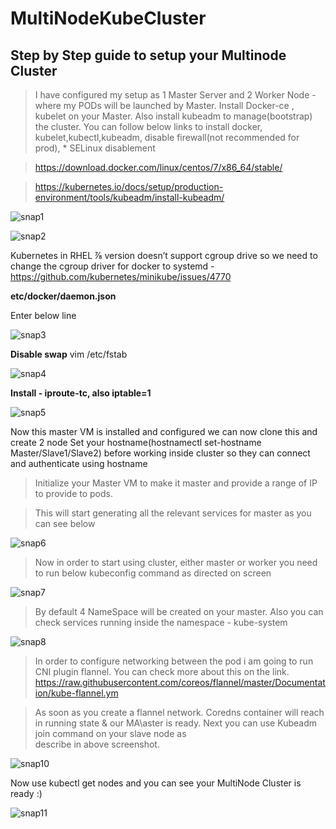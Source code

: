 # MultiNodeKubeCluster
## Step by Step guide to setup your Multinode Cluster 


> I have configured my setup as 1 Master Server and 2 Worker Node - where my PODs will be launched by Master. Install Docker-ce , kubelet on your Master. 
> Also install kubeadm to manage(bootstrap) the cluster. You can follow below links to install docker, kubelet,kubectl,kubeadm, disable firewall(not recommended for prod),      * SELinux disablement

> https://download.docker.com/linux/centos/7/x86_64/stable/

> https://kubernetes.io/docs/setup/production-environment/tools/kubeadm/install-kubeadm/

![snap1](https://user-images.githubusercontent.com/51450944/87507779-fb514980-c63b-11ea-85b9-f238374617ce.PNG)

![snap2](https://user-images.githubusercontent.com/51450944/87507780-fb514980-c63b-11ea-8ef9-7cabada50bf0.PNG)




Kubernetes in RHEL ⅞ version doesn’t support cgroup drive so we need to change the cgroup driver for docker to systemd - https://github.com/kubernetes/minikube/issues/4770

**etc/docker/daemon.json**

Enter below line

![snap3](https://user-images.githubusercontent.com/51450944/87507782-fb514980-c63b-11ea-9659-d5bdb4ffd060.PNG)

**Disable swap** 
vim /etc/fstab

![snap4](https://user-images.githubusercontent.com/51450944/87507783-fbe9e000-c63b-11ea-8a3d-6260693367a0.PNG)

**Install - iproute-tc, also iptable=1**

![snap5](https://user-images.githubusercontent.com/51450944/87507784-fbe9e000-c63b-11ea-9fe2-5771d9141eb5.PNG)


Now this master VM is installed and configured we can now clone this and create 2 node
Set your hostname(hostnamectl set-hostname Master/Slave1/Slave2) before working inside cluster so they can connect and authenticate using hostname

> Initialize your Master VM to make it master and provide a range of IP to provide to pods. 


> This will start generating all the relevant services for master as you can see below

![snap6](https://user-images.githubusercontent.com/51450944/87507785-fbe9e000-c63b-11ea-9348-d76d8374ec5b.PNG)


> Now in order to start using cluster, either master or worker you need to run below kubeconfig command as directed on screen

![snap7](https://user-images.githubusercontent.com/51450944/87507786-fbe9e000-c63b-11ea-878a-78cc8c7e65cb.PNG)


> By default 4 NameSpace will be created on your master. Also you can check services running inside the namespace - kube-system

![snap8](https://user-images.githubusercontent.com/51450944/87507788-fbe9e000-c63b-11ea-8948-c9925b06d1f4.PNG)

> In order to configure networking between the pod i am going to run CNI plugin flannel. You can check more about this on the link.          https://raw.githubusercontent.com/coreos/flannel/master/Documentation/kube-flannel.ym


> As soon as you create a flannel network. Coredns container will reach in running state & our MA\aster is ready. Next you can use Kubeadm join command on your slave node as     
  describe in above screenshot.

![snap10](https://user-images.githubusercontent.com/51450944/87507790-fc827680-c63b-11ea-97b3-62fb396e052b.PNG)

Now use kubectl get nodes and you can see your MultiNode Cluster is ready :)

![snap11](https://user-images.githubusercontent.com/51450944/87507791-fc827680-c63b-11ea-96d5-ad74b8ed63e0.PNG)
